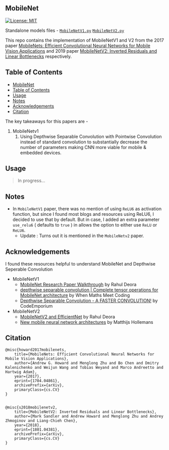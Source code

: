 ## MobileNet
[![License: MIT](https://img.shields.io/badge/License-MIT-yellow.svg)](https://github.com/Shubhamai/pytorch-mobilenet/blob/main/LICENSE)

Standalone models files - [`MobileNetV1.py`](/MobileNetV1.py)
[`MobileNetV2.py`](/MobileNetV2.py)


This repo contains the implementation of MobileNetV1 and V2 from the 2017 paper [MobileNets: Efficient Convolutional Neural Networks for Mobile Vision Applications](https://arxiv.org/pdf/1704.04861.pdf) and 2019 paper [MobileNetV2: Inverted Residuals and Linear Bottlenecks](https://arxiv.org/abs/1801.04381) respectively. 

## Table of Contents
- [MobileNet](#mobilenet)
- [Table of Contents](#table-of-contents)
- [Usage](#usage)
- [Notes](#notes)
- [Acknowledgements](#acknowledgements)
- [Citation](#citation)

The key takeaways for this papers are -

1. MobileNetv1
   1.  Using Depthwise Separable Convolution with Pointwise Convolution instead of standard convolution to substantially decrease the number of parameters making CNN more viable for mobile & embedded devices.   



## Usage

> In progress...

## Notes
- In `MobileNetV1` paper, there was no mention of using `ReLU6` as activation function, but since I found most blogs and resources using ReLU6,  I decided to use that by default. But in case, I added an extra parameter `use_relu6` ( defaults to `true` ) in allows the option to either use `ReLU` or `ReLU6`.  
  - Update : Turns out it is mentioned in the `MobileNetv2` paper. 

## Acknowledgements

I found these resources helpful to understand MobileNet and Depthwise Seperable Convolution

- MobileNetV1
    - [MobileNet Research Paper Walkthrough](https://youtu.be/HD9FnjVwU8g) by Rahul Deora
    - [depthwise separable convolution | Complete tensor operations for MobileNet architecture](https://youtu.be/vfCvmenkbZA) by When Maths Meet Coding
    - [Depthwise Separable Convolution - A FASTER CONVOLUTION!](https://youtu.be/T7o3xvJLuHk) by CodeEmporium
- MobileNetV2
    - [MobileNetV2 and EfficientNet](https://youtu.be/IBndcd4UfTs) by Rahul Deora
    - [New mobile neural network architectures](https://machinethink.net/blog/mobile-architectures/) by Matthijs Hollemans

## Citation
```
@misc{howard2017mobilenets,
    title={MobileNets: Efficient Convolutional Neural Networks for Mobile Vision Applications},
    author={Andrew G. Howard and Menglong Zhu and Bo Chen and Dmitry Kalenichenko and Weijun Wang and Tobias Weyand and Marco Andreetto and Hartwig Adam},
    year={2017},
    eprint={1704.04861},
    archivePrefix={arXiv},
    primaryClass={cs.CV}
}


@misc{s2018mobilenetv2,
    title={MobileNetV2: Inverted Residuals and Linear Bottlenecks},
    author={Mark Sandler and Andrew Howard and Menglong Zhu and Andrey Zhmoginov and Liang-Chieh Chen},
    year={2018},
    eprint={1801.04381},
    archivePrefix={arXiv},
    primaryClass={cs.CV}
}
```